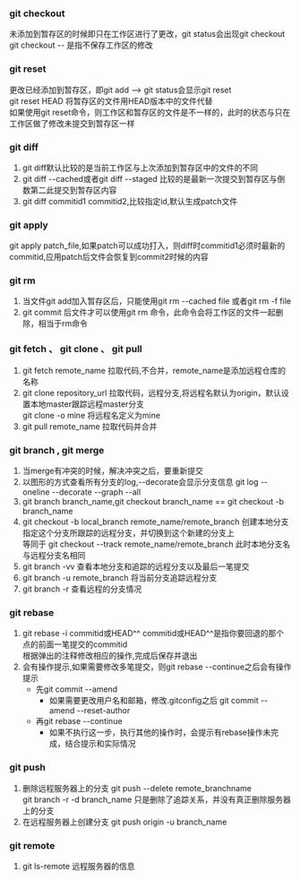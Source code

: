 ### git checkout 
 未添加到暂存区的时候即只在工作区进行了更改，git status会出现git checkout  
 git checkout -- <file> 是指不保存工作区的修改
 
### git reset
 更改已经添加到暂存区，即git add <file> --> git status会显示git reset  
 git reset HEAD <file>将暂存区的文件用HEAD版本中的文件代替  
 如果使用git reset命令，则工作区和暂存区的文件是不一样的，此时的状态与只在工作区做了修改未提交到暂存区一样  
 
### git diff
 1. git diff默认比较的是当前工作区与上次添加到暂存区中的文件的不同
 2. git diff --cached或者git diff --staged 比较的是最新一次提交到暂存区与倒数第二此提交到暂存区内容
 3. git diff commitid1 commitid2,比较指定id,默认生成patch文件
 
### git apply 
 git apply patch_file,如果patch可以成功打入，则diff时commitid1必须时最新的commitid,应用patch后文件会恢复到commit2时候的内容
 
### git rm
 1. 当文件git add加入暂存区后，只能使用git rm --cached file 或者git rm -f file 
 2. git commit 后文件才可以使用git rm 命令，此命令会将工作区的文件一起删除，相当于rm命令
 
### git fetch 、 git clone 、 git pull
 1. git fetch remote_name 拉取代码,不合并，remote_name是添加远程仓库的名称
 2. git clone repository_url 拉取代码，远程分支,将远程名默认为origin，默认设置本地master跟踪远程master分支  
    git clone -o mine 将远程名定义为mine
 3. git pull remote_name 拉取代码并合并
 
### git branch , git merge
 1. 当merge有冲突的时候，解决冲突之后，要重新提交
 2. 以图形的方式查看所有分支的log,--decorate会显示分支信息 git log --oneline --decorate --graph --all
 3. git branch branch_name,git checkout branch_name == git checkout -b branch_name
 4. git checkout -b local_branch remote_name/remote_branch 创建本地分支指定这个分支所跟踪的远程分支，并切换到这个新建的分支上  
    等同于 git checkout --track remote_name/remote_branch 此时本地分支名与远程分支名相同
 5. git branch -vv 查看本地分支和追踪的远程分支以及最后一笔提交
 6. git branch -u remote_branch 将当前分支追踪远程分支
 7. git branch -r 查看远程的分支情况 
 
### git rebase
 1. git rebase -i commitid或HEAD^^ commitid或HEAD^^是指你要回退的那个点的前面一笔提交的commitid  
    根据弹出的注释修改相应的操作,完成后保存并退出
 2. 会有操作提示,如果需要修改多笔提交，则git rebase --continue之后会有操作提示
    - 先git commit --amend   
      - 如果需要更改用户名和邮箱，修改.gitconfig之后 git commit --amend --reset-author
    - 再git rebase --continue
      - 如果不执行这一步，执行其他的操作时，会提示有rebase操作未完成，结合提示和实际情况

### git push 
 1. 删除远程服务器上的分支 git push --delete remote_branchname  
    git branch -r -d branch_name 只是删除了追踪关系，并没有真正删除服务器上的分支
 2. 在远程服务器上创建分支 git push origin -u branch_name
    
### git remote
 1. git ls-remote 远程服务器的信息
